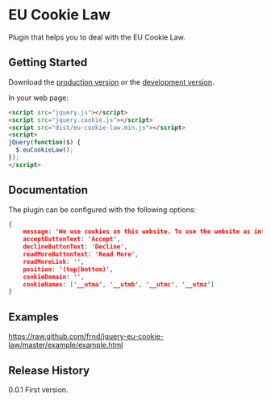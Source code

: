 # EU Cookie Law

Plugin that helps you to deal with the EU Cookie Law.

## Getting Started

Download the [production version][min] or the [development version][max].

[min]: https://raw.github.com/frnd/jquery-eu-cookie-law/master/dist/jquery.eu-cookie-law.min.js
[max]: https://raw.github.com/frnd/jquery-eu-cookie-law/master/dist/jquery.eu-cookie-law.js

In your web page:

```html
<script src="jquery.js"></script>
<script src="jquery.cookie.js"></script>
<script src="dist/eu-cookie-law.min.js"></script>
<script>
jQuery(function($) {
  $.euCookieLaw();
});
</script>
```

## Documentation

The plugin can be configured with the following options:

```json
{
    message: 'We use cookies on this website. To use the website as intended please...',
    acceptButtonText: 'Accept',
    declineButtonText: 'Decline',
    readMoreButtonText: 'Read More',
    readMoreLink: '',
    position: '(top|bottom)',
    cookieDomain: '',
    cookieNames: ['__utma', '__utmb', '__utmc', '__utmz']
}
```

## Examples

https://raw.github.com/frnd/jquery-eu-cookie-law/master/example/example.html

## Release History

0.0.1 First version.
